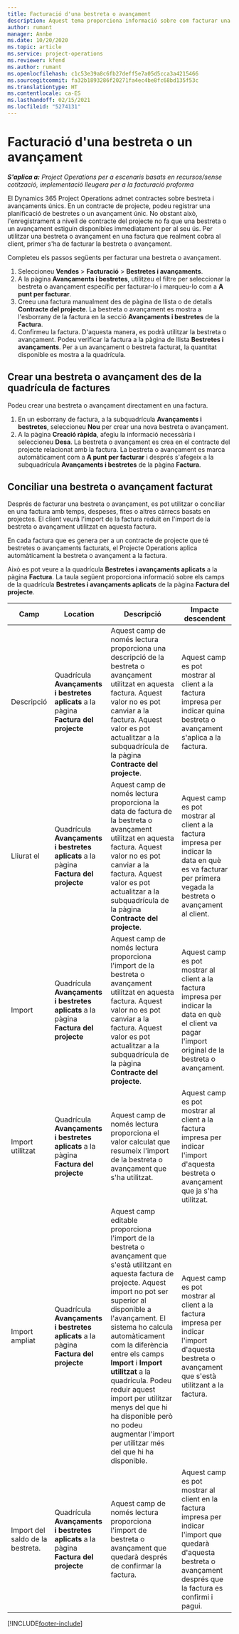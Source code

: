 ```yaml
---
title: Facturació d'una bestreta o avançament
description: Aquest tema proporciona informació sobre com facturar una bestreta o avançament al Project Operations.
author: rumant
manager: Annbe
ms.date: 10/20/2020
ms.topic: article
ms.service: project-operations
ms.reviewer: kfend
ms.author: rumant
ms.openlocfilehash: c1c53e39a8c6fb27deff5e7a05d5cca3a4215466
ms.sourcegitcommit: fa32b1893286f20271fa4ec4be8fc68bd135f53c
ms.translationtype: HT
ms.contentlocale: ca-ES
ms.lasthandoff: 02/15/2021
ms.locfileid: "5274131"
---
```

# <a name="invoice-a-retainer-or-an-advance"></a>Facturació d'una bestreta o un avançament

_**S'aplica a:** Project Operations per a escenaris basats en recursos/sense cotització, implementació lleugera per a la facturació proforma_

El Dynamics 365 Project Operations admet contractes sobre bestreta i avançaments únics. En un contracte de projecte, podeu registrar una planificació de bestretes o un avançament únic. No obstant això, l'enregistrament a nivell de contracte del projecte no fa que una bestreta o un avançament estiguin disponibles immediatament per al seu ús. Per utilitzar una bestreta o avançament en una factura que realment cobra al client, primer s'ha de facturar la bestreta o avançament.

Completeu els passos següents per facturar una bestreta o avançament.

1. Seleccioneu **Vendes** > **Facturació** > **Bestretes i avançaments**. 
2. A la pàgina **Avançaments i bestretes**, utilitzeu el filtre per seleccionar la bestreta o avançament específic per facturar-lo i marqueu-lo com a **A punt per facturar**.
3. Creeu una factura manualment des de pàgina de llista o de detalls **Contracte del projecte**. La bestreta o avançament es mostra a l'esborrany de la factura en la secció **Avançaments i bestretes** de la **Factura**.
4. Confirmeu la factura. D'aquesta manera, es podrà utilitzar la bestreta o avançament. Podeu verificar la factura a la pàgina de llista **Bestretes i avançaments**. Per a un avançament o bestreta facturat, la quantitat disponible es mostra a la quadrícula.

## <a name="create-a-retainer-or-advance-from-the-invoice-grid"></a>Crear una bestreta o avançament des de la quadrícula de factures

Podeu crear una bestreta o avançament directament en una factura.

1. En un esborrany de factura, a la subquadrícula **Avançaments i bestretes**, seleccioneu **Nou** per crear una nova bestreta o avançament. 
2. A la pàgina **Creació ràpida**, afegiu la informació necessària i seleccioneu **Desa**. La bestreta o avançament es crea en el contracte del projecte relacionat amb la factura. La bestreta o avançament es marca automàticament com a **A punt per facturar** i després s'afegeix a la subquadrícula **Avançaments i bestretes** de la pàgina **Factura**.

## <a name="reconcile-an-invoiced-retainer-or-advance"></a>Conciliar una bestreta o avançament facturat

Després de facturar una bestreta o avançament, es pot utilitzar o conciliar en una factura amb temps, despeses, fites o altres càrrecs basats en projectes. El client veurà l'import de la factura reduït en l'import de la bestreta o avançament utilitzat en aquesta factura.

En cada factura que es genera per a un contracte de projecte que té bestretes o avançaments facturats, el Projecte Operations aplica automàticament la bestreta o avançament a la factura.

Això es pot veure a la quadrícula **Bestretes i avançaments aplicats** a la pàgina **Factura**. La taula següent proporciona informació sobre els camps de la quadrícula **Bestretes i avançaments aplicats** de la pàgina **Factura del projecte**.

| Camp | Location | Descripció | Impacte descendent |
| --- | --- | --- | --- |
| Descripció | Quadrícula **Avançaments i bestretes aplicats** a la pàgina **Factura del projecte** |Aquest camp de només lectura proporciona una descripció de la bestreta o avançament utilitzat en aquesta factura. Aquest valor no es pot canviar a la factura. Aquest valor es pot actualitzar a la subquadrícula de la pàgina **Contracte del projecte**. | Aquest camp es pot mostrar al client a la factura impresa per indicar quina bestreta o avançament s'aplica a la factura. |
| Lliurat el | Quadrícula **Avançaments i bestretes aplicats** a la pàgina **Factura del projecte**  | Aquest camp de només lectura proporciona la data de factura de la bestreta o avançament utilitzat en aquesta factura. Aquest valor no es pot canviar a la factura. Aquest valor es pot actualitzar a la subquadrícula de la pàgina **Contracte del projecte**. | Aquest camp es pot mostrar al client a la factura impresa per indicar la data en què es va facturar per primera vegada la bestreta o avançament al client. |
| Import | Quadrícula **Avançaments i bestretes aplicats** a la pàgina **Factura del projecte**  | Aquest camp de només lectura proporciona l'import de la bestreta o avançament utilitzat en aquesta factura. Aquest valor no es pot canviar a la factura. Aquest valor es pot actualitzar a la subquadrícula de la pàgina **Contracte del projecte**. | Aquest camp es pot mostrar al client a la factura impresa per indicar la data en què el client va pagar l'import original de la bestreta o avançament. |
| Import utilitzat | Quadrícula **Avançaments i bestretes aplicats** a la pàgina **Factura del projecte**  | Aquest camp de només lectura proporciona el valor calculat que resumeix l'import de la bestreta o avançament que s'ha utilitzat. | Aquest camp es pot mostrar al client a la factura impresa per indicar l'import d'aquesta bestreta o avançament que ja s'ha utilitzat. |
| Import ampliat | Quadrícula **Avançaments i bestretes aplicats** a la pàgina **Factura del projecte**  | Aquest camp editable proporciona l'import de la bestreta o avançament que s'està utilitzant en aquesta factura de projecte. Aquest import no pot ser superior al disponible a l'avançament. El sistema ho calcula automàticament com la diferència entre els camps **Import** i **Import utilitzat** a la quadrícula. Podeu reduir aquest import per utilitzar menys del que hi ha disponible però no podeu augmentar l'import per utilitzar més del que hi ha disponible. | Aquest camp es pot mostrar al client a la factura impresa per indicar l'import d'aquesta bestreta o avançament que s'està utilitzant a la factura. |
| Import del saldo de la bestreta. | Quadrícula **Avançaments i bestretes aplicats** a la pàgina **Factura del projecte**  | Aquest camp de només lectura proporciona l'import de bestreta o avançament que quedarà després de confirmar la factura. | Aquest camp es pot mostrar al client en la factura impresa per indicar l'import que quedarà d'aquesta bestreta o avançament després que la factura es confirmi i pagui. |


[!INCLUDE[footer-include](../../includes/footer-banner.md)]